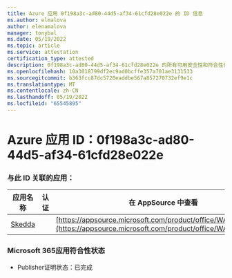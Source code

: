 ```yaml
---
title: Azure 应用 0f198a3c-ad80-44d5-af34-61cfd28e022e 的 ID 信息
ms.author: elmalova
author: elenamalova
manager: tonybal
ms.date: 05/19/2022
ms.topic: article
ms.service: attestation
certification_type: attested
description: 0f198a3c-ad80-44d5-af34-61cfd28e022e 的所有可用安全性和符合性信息信息。
ms.openlocfilehash: 10a3018799df2ec9ad0bcffe357a701ae3131533
ms.sourcegitcommit: b363fcc87dc5720eaddbe567a857270732ef9e1c
ms.translationtype: MT
ms.contentlocale: zh-CN
ms.lasthandoff: 05/19/2022
ms.locfileid: "65545895"
---
```

# <a name="azure-app-id-0f198a3c-ad80-44d5-af34-61cfd28e022e"></a>Azure 应用 ID：0f198a3c-ad80-44d5-af34-61cfd28e022e


### <a name="apps-associated-with-this-id"></a>与此 ID 关联的应用：
| **应用名称** | **认证** | **在 AppSource 中查看** |
|--------------|---------------|-----------------------|
| [Skedda](../forward/WA200004065.md) |  | [https://appsource.microsoft.com/product/office/WA200004065](https://appsource.microsoft.com/product/office/WA200004065) |

### <a name="microsoft-365-app-compliance-status"></a>Microsoft 365应用符合性状态
- Publisher证明状态：已完成
